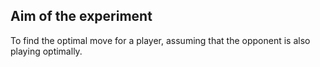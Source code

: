 ## Aim of the experiment

To find the optimal move for a player, assuming that the opponent is also playing optimally.